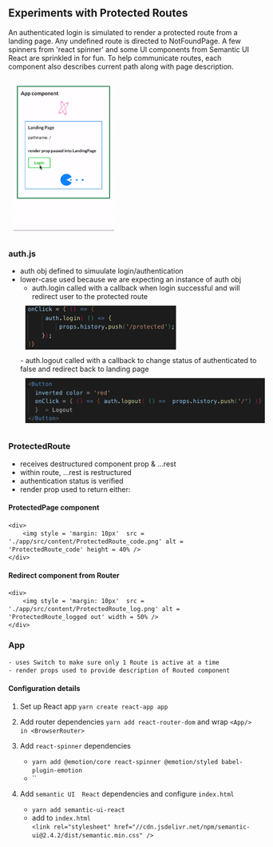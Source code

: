 ## Experiments with Protected Routes
An authenticated login is simulated to render a protected route from a landing page. Any undefined route is directed to NotFoundPage. A few spinners from 'react spinner' and some UI components from Semantic UI React are sprinkled in for fun. To help communicate routes, each component also describes current path along with page description.
    <div> 
        <img style = 'margin: 10px'  src = './app/src/content/ProtectedRoutes3.gif' alt = 'logout callback' width = 40% />
    </div>
### auth.js
 - auth obj defined to simuulate login/authentication
 - lower-case used because we are expecting an instance of auth obj
    - auth.login called with a callback when login successful and will redirect user to the protected route  
    <div>
        <img style = 'margin: 10px'  src = './app/src/content/login_callback.png' alt = 'login callback' height= 60% />
    </div>
    - auth.logout called with a callback to change status of authenticated to false and redirect back to landing page
    <div>
        <img style = 'margin: 10px'  src = './app/src/content/logout_callback.png' alt = 'logout callback' height = 60% />
    </div>    

### ProtectedRoute
 -  receives destructured component prop & ...rest
 -  within route, ...rest is restructured
 -  authentication status is verified
 -  render prop used to return either:
#### ProtectedPage component
    <div>
        <img style = 'margin: 10px'  src = './app/src/content/ProtectedRoute_code.png' alt = 'ProtectedRoute_code' height = 40% />
    </div>
#### Redirect component from Router
    <div>
        <img style = 'margin: 10px'  src = './app/src/content/ProtectedRoute_log.png' alt = 'ProtectedRoute_logged out' width = 50% />
    </div>


### App
    - uses Switch to make sure only 1 Route is active at a time
    - render props used to provide description of Routed component

#### Configuration details
1) Set up React app `yarn create react-app app`

2) Add router dependencies  `yarn add react-router-dom` and wrap `<App/> in <BrowserRouter>`

3) Add `react-spinner` dependencies
    - `yarn add @emotion/core react-spinner @emotion/styled babel-plugin-emotion`
    - ``
4) Add `semantic UI  React` dependencies and configure `index.html`
    - `yarn add semantic-ui-react`
    - add to `index.html`  
        `<link rel="stylesheet" href="//cdn.jsdelivr.net/npm/semantic-ui@2.4.2/dist/semantic.min.css" />`

